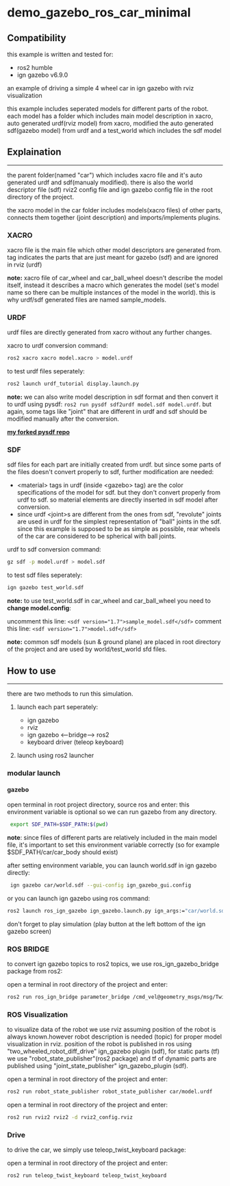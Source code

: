 # demo_gazebo_ros_car_minimal

## Compatibility
this example is written and tested for:
* ros2 humble
* ign gazebo v6.9.0


an example of driving a simple 4 wheel car in ign gazebo with rviz visualization

this example includes seperated models for different parts of the robot. each model has a folder which includes main model description in xacro, auto generated urdf(rviz model) from xacro, modified the auto generated sdf(gazebo model) from urdf and a test_world which includes the sdf model

## Explaination
---

the parent folder(named "car") which includes xacro file and it's auto generated urdf and sdf(manualy modified). there is also the world descriptor file (sdf) rviz2 config file and ign gazebo config file in the root directory of the project.

the xacro model in the car folder includes models(xacro files) of other parts, connects them together (joint description) and imports/implements plugins.

### XACRO
xacro file is the main file which other model descriptors are generated from. <gazebo> tag indicates the parts that are just meant for gazebo (sdf) and are ignored in rviz (urdf)

**note:** xacro file of car_wheel and car_ball_wheel doesn't describe the model itself, instead it describes a macro which generates the model (set's model name so there can be multiple instances of the model in the world). this is why urdf/sdf generated files are named sample_models. 

### URDF
urdf files are directly generated from xacro without any further changes.

xacro to urdf conversion command:

```bash
ros2 xacro xacro model.xacro > model.urdf
```

to test urdf files seperately: 

``` bash
ros2 launch urdf_tutorial display.launch.py
```

**note:** we can also write model description in sdf format and then convert it to urdf using pysdf: `ros2 run pysdf sdf2urdf model.sdf model.urdf`. but again, some tags like "joint" that are different in urdf and sdf should be modified manually after the conversion.

**[my forked pysdf repo](https://github.com/arahami/pysdf)**

### SDF
sdf files for each part are initially created from urdf. but since some parts of the files doesn't convert properly to sdf, further modification are needed:
* \<material> tags in urdf (inside \<gazebo> tag) are the color specifications of the model for sdf. but they don't convert properly from urdf to sdf. so material elements are directly inserted in sdf model after conversion.
* since urdf \<joint>s are different from the ones from sdf, "revolute" joints are used in urdf for the simplest representation of "ball" joints in the sdf. since this example is supposed to be as simple as possible, rear wheels of the car are considered to be spherical with ball joints.

urdf to sdf conversion command:

```bash
gz sdf -p model.urdf > model.sdf
```

to test sdf files seperately: 
```bash
ign gazebo test_world.sdf
```

**note:** to use test_world.sdf in car_wheel and car_ball_wheel you need to **change model.config**:

uncomment this line: `<sdf version="1.7">sample_model.sdf</sdf>`
comment this line: `<sdf version="1.7">model.sdf</sdf>`

**note:** common sdf models (sun & ground plane) are placed in root directory of the project and are used by world/test_world sfd files.

## How to use
----
there are two methods to run this simulation. 
1. launch each part seperately: 
    - ign gazebo
    - rviz
    - ign gazebo <--bridge--> ros2
    - keyboard driver (teleop keyboard)

2. launch using ros2 launcher

### modular launch

#### gazebo

open terminal in root project directory, source ros and enter:
this environment variable is optional so we can run gazebo from any directory.
``` bash
 export SDF_PATH=$SDF_PATH:$(pwd)
```
**note**: since files of different parts are relatively included in the main model file, it's important to set this environment variable correctly (so for example $SDF_PATH/car/car_body should exist)

after setting environment variable, you can launch world.sdf in ign gazebo directly: 
``` bash
 ign gazebo car/world.sdf --gui-config ign_gazebo_gui.config
 ```
 
or you can launch ign gazebo using ros command:
``` bash
ros2 launch ros_ign_gazebo ign_gazebo.launch.py ign_args:="car/world.sdf --gui-config ign_gazebo_gui.config"
```

don't forget to play simulation (play button at the left bottom of the ign gazebo screen)


### ROS BRIDGE
to convert ign gazebo topics to ros2 topics, we use ros_ign_gazebo_bridge package from ros2:

open a terminal in root directory of the project and enter:
```bash
ros2 run ros_ign_bridge parameter_bridge /cmd_vel@geometry_msgs/msg/Twist@ignition.msgs.Twist /camera@sensor_msgs/msg/Image@ignition.msgs.Image /odometry@nav_msgs/msg/Odometry@ignition.msgs.Odometry /camera_info@sensor_msgs/msg/CameraInfo@ignition.msgs.CameraInfo /joint_states@sensor_msgs/msg/JointState@ignition.msgs.Model /tf@tf2_msgs/msg/TFMessage@ignition.msgs.Pose_V
```

### ROS Visualization
to visualize data of the robot we use rviz assuming position of the robot is always known.however robot description is needed (topic)
for proper model visualization in rviz. 
position of the robot is published in ros using "two_wheeled_robot_diff_drive" ign_gazebo plugin (sdf), for static parts (tf) we use "robot_state_publisher"(ros2 package) and tf of dynamic parts are published using "joint_state_publisher" ign_gazebo_plugin (sdf).

open a terminal in root directory of the project and enter:

```bash
ros2 run robot_state_publisher robot_state_publisher car/model.urdf
```

open a terminal in root directory of the project and enter:
``` bash
ros2 run rviz2 rviz2 -d rviz2_config.rviz
```

### Drive
to drive the car, we simply use teleop_twist_keyboard package:

open a terminal in root directory of the project and enter:
``` bash
ros2 run teleop_twist_keyboard teleop_twist_keyboard
```